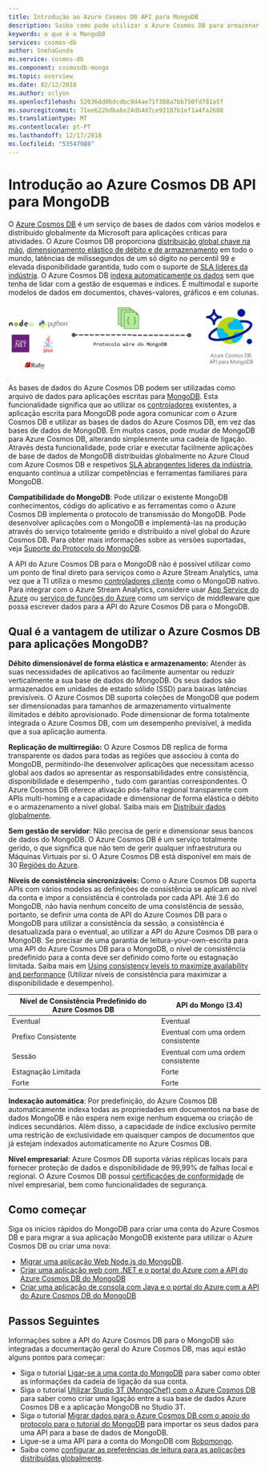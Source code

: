 ```yaml
---
title: Introdução ao Azure Cosmos DB API para MongoDB
description: Saiba como pode utilizar o Azure Cosmos DB para armazenar e consultar grandes volumes de documentos JSON com baixa latência, utilizando o MongoDB de OSS populares.
keywords: o que é o MongoDB
services: cosmos-db
author: SnehaGunda
ms.service: cosmos-db
ms.component: cosmosdb-mongo
ms.topic: overview
ms.date: 02/12/2018
ms.author: sclyon
ms.openlocfilehash: 52036dd0bdcdbc9d4ae71f388a7bb750fd781a5f
ms.sourcegitcommit: 71ee622bdba6e24db4d7ce92107b1ef1a4fa2600
ms.translationtype: MT
ms.contentlocale: pt-PT
ms.lasthandoff: 12/17/2018
ms.locfileid: "53547988"
---
```

# <a name="introduction-to-azure-cosmos-db-api-for-mongodb"></a>Introdução ao Azure Cosmos DB API para MongoDB

O [Azure Cosmos DB](../cosmos-db/introduction.md) é um serviço de bases de dados com vários modelos e distribuído globalmente da Microsoft para aplicações críticas para atividades. O Azure Cosmos DB proporciona [distribuição global chave na mão](distribute-data-globally.md), [dimensionamento elástico de débito e de armazenamento](partition-data.md) em todo o mundo, latências de milissegundos de um só dígito no percentil 99 e elevada disponibilidade garantida, tudo com o suporte de [SLA líderes da indústria](https://azure.microsoft.com/support/legal/sla/cosmos-db/). O Azure Cosmos DB [indexa automaticamente os dados](https://www.vldb.org/pvldb/vol8/p1668-shukla.pdf) sem que tenha de lidar com a gestão de esquemas e índices. É multimodal e suporte modelos de dados em documentos, chaves-valores, gráficos e em colunas. 

![API do Azure Cosmos DB para o MongoDB](./media/mongodb-introduction/cosmosdb-mongodb.png) 

As bases de dados do Azure Cosmos DB podem ser utilizadas como arquivo de dados para aplicações escritas para [MongoDB](https://docs.mongodb.com/manual/introduction/). Esta funcionalidade significa que ao utilizar os [controladores](https://docs.mongodb.org/ecosystem/drivers/) existentes, a aplicação escrita para MongoDB pode agora comunicar com o Azure Cosmos DB e utilizar as bases de dados do Azure Cosmos DB, em vez das bases de dados de MongoDB. Em muitos casos, pode mudar de MongoDB para Azure Cosmos DB, alterando simplesmente uma cadeia de ligação. Através desta funcionalidade, pode criar e executar facilmente aplicações de base de dados de MongoDB distribuídas globalmente no Azure Cloud com Azure Cosmos DB e respetivos [SLA abrangentes líderes da indústria](https://azure.microsoft.com/support/legal/sla/cosmos-db), enquanto continua a utilizar competências e ferramentas familiares para MongoDB.

**Compatibilidade do MongoDB**: Pode utilizar o existente MongoDB conhecimentos, código do aplicativo e as ferramentas como o Azure Cosmos DB implementa o protocolo de transmissão do MongoDB. Pode desenvolver aplicações com o MongoDB e implementá-las na produção através do serviço totalmente gerido e distribuído a nível global do Azure Cosmos DB. Para obter mais informações sobre as versões suportadas, veja [Suporte do Protocolo do MongoDB](mongodb-feature-support.md#mongodb-protocol-support).

A API do Azure Cosmos DB para o MongoDB não é possível utilizar como um ponto de final direto para serviços como o Azure Stream Analytics, uma vez que a TI utiliza o mesmo [controladores cliente](https://docs.mongodb.org/ecosystem/drivers/) como o MongoDB nativo. Para integrar com o Azure Stream Analytics, considere usar [App Service do Azure](../app-service/app-service-web-overview.md) ou [serviço de funções do Azure](../azure-functions/functions-overview.md) como um serviço de middleware que possa escrever dados para a API do Azure Cosmos DB para o MongoDB.

## <a name="what-is-the-benefit-of-using-azure-cosmos-db-for-mongodb-applications"></a>Qual é a vantagem de utilizar o Azure Cosmos DB para aplicações MongoDB?

**Débito dimensionável de forma elástica e armazenamento:** Atender às suas necessidades de aplicativos ao facilmente aumentar ou reduzir verticalmente a sua base de dados do MongoDB. Os seus dados são armazenados em unidades de estado sólido (SSD) para baixas latências previsíveis. O Azure Cosmos DB suporta coleções de MongoDB que podem ser dimensionadas para tamanhos de armazenamento virtualmente ilimitados e débito aprovisionado. Pode dimensionar de forma totalmente integrada o Azure Cosmos DB, com um desempenho previsível, à medida que a sua aplicação aumenta. 

**Replicação de multirregião:** O Azure Cosmos DB replica de forma transparente os dados para todas as regiões que associou à conta do MongoDB, permitindo-lhe desenvolver aplicações que necessitam acesso global aos dados ao apresentar as responsabilidades entre consistência, disponibilidade e desempenho , tudo com garantias correspondentes. O Azure Cosmos DB oferece ativação pós-falha regional transparente com APIs multi-homing e a capacidade e dimensionar de forma elástica o débito e o armazenamento a nível global. Saiba mais em [Distribuir dados globalmente](distribute-data-globally.md).

**Sem gestão de servidor**: Não precisa de gerir e dimensionar seus bancos de dados do MongoDB. O Azure Cosmos DB é um serviço totalmente gerido, o que significa que não tem de gerir qualquer infraestrutura ou Máquinas Virtuais por si. O Azure Cosmos DB está disponível em mais de 30 [Regiões do Azure](https://azure.microsoft.com/regions/services/).

**Níveis de consistência sincronizáveis:** Como o Azure Cosmos DB suporta APIs com vários modelos as definições de consistência se aplicam ao nível da conta e impor a consistência é controlada por cada API. Até 3.6 do MongoDB, não havia nenhum conceito de uma consistência de sessão, portanto, se definir uma conta de API do Azure Cosmos DB para o MongoDB para utilizar a consistência da sessão, a consistência é desatualizada para o eventual, ao utilizar a API do Azure Cosmos DB para o MongoDB. Se precisar de uma garantia de leitura-your-own-escrita para uma API do Azure Cosmos DB para o MongoDB, o nível de consistência predefinido para a conta deve ser definido como forte ou estagnação limitada. Saiba mais em [Using consistency levels to maximize availability and performance](consistency-levels.md) (Utilizar níveis de consistência para maximizar a disponibilidade e desempenho).

| Nível de Consistência Predefinido do Azure Cosmos DB |   API do Mongo (3.4) |
|---|---|
|Eventual| Eventual |
|Prefixo Consistente| Eventual com uma ordem consistente |
|Sessão| Eventual com uma ordem consistente |
|Estagnação Limitada| Forte |
| Forte | Forte |

**Indexação automática**: Por predefinição, do Azure Cosmos DB automaticamente indexa todas as propriedades em documentos na base de dados MongoDB e não espera nem exige nenhum esquema ou criação de índices secundários. Além disso, a capacidade de índice exclusivo permite uma restrição de exclusividade em quaisquer campos de documentos que já estejam indexados automaticamente no Azure Cosmos DB.

**Nível empresarial**: Azure Cosmos DB suporta várias réplicas locais para fornecer proteção de dados e disponibilidade de 99,99% de falhas local e regional. O Azure Cosmos DB possui [certificações de conformidade](https://www.microsoft.com/trustcenter) de nível empresarial, bem como funcionalidades de segurança. 

## <a name="how-to-get-started"></a>Como começar

Siga os inícios rápidos do MongoDB para criar uma conta do Azure Cosmos DB e para migrar a sua aplicação MongoDB existente para utilizar o Azure Cosmos DB ou criar uma nova:

* [Migrar uma aplicação Web Node.js do MongoDB](create-mongodb-nodejs.md).
* [Criar uma aplicação web com .NET e o portal do Azure com a API do Azure Cosmos DB do MongoDB](create-mongodb-dotnet.md)
* [Criar uma aplicação de consola com Java e o portal do Azure com a API do Azure Cosmos DB do MongoDB](create-mongodb-java.md)

## <a name="next-steps"></a>Passos Seguintes

Informações sobre a API do Azure Cosmos DB para o MongoDB são integradas a documentação geral do Azure Cosmos DB, mas aqui estão alguns pontos para começar:

* Siga o tutorial [Ligar-se a uma conta do MongoDB](connect-mongodb-account.md) para saber como obter as informações da cadeia de ligação da sua conta.
* Siga o tutorial [Utilizar Studio 3T (MongoChef) com o Azure Cosmos DB](mongodb-mongochef.md) para saber como criar uma ligação entre a sua base de dados Azure Cosmos DB e a aplicação MongoDB no Studio 3T.
* Siga o tutorial [Migrar dados para o Azure Cosmos DB com o apoio do protocolo para o tutorial do MongoDB](mongodb-migrate.md) para importar os seus dados para uma API para a base de dados de MongoDB.
* Ligue-se a uma API para a conta do MongoDB com [Robomongo](mongodb-robomongo.md).
* Saiba como [configurar as preferências de leitura para as aplicações distribuídas globalmente](../cosmos-db/tutorial-global-distribution-mongodb.md).
